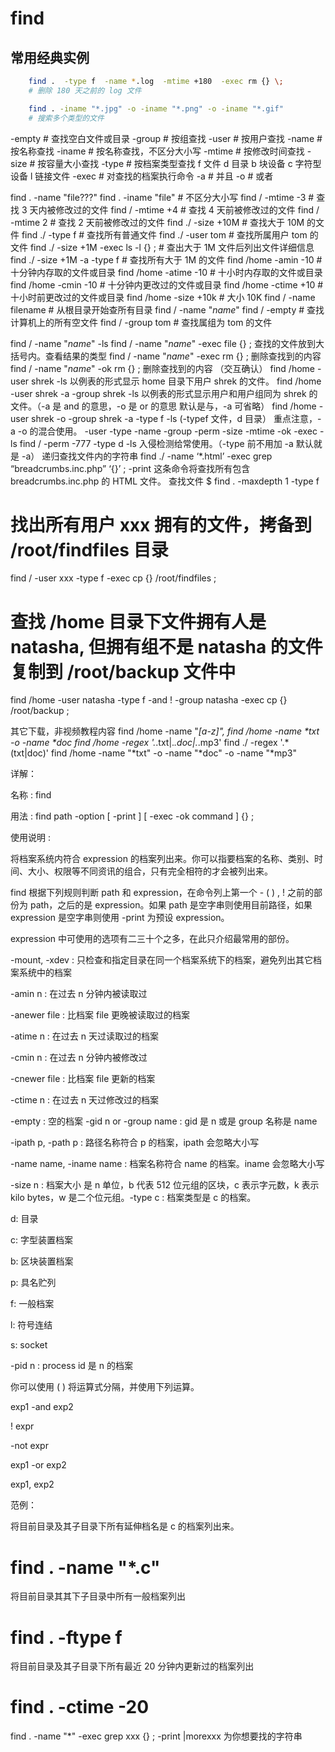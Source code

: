 # find

## 常用经典实例

```zsh
    find .  -type f  -name *.log  -mtime +180  -exec rm {} \;
    # 删除 180 天之前的 log 文件

    find . -iname "*.jpg" -o -iname "*.png" -o -iname "*.gif"
    # 搜索多个类型的文件
```

-empty  # 查找空白文件或目录
-group  # 按组查找
-user   # 按用户查找
-name   # 按名称查找
-iname  # 按名称查找，不区分大小写
-mtime  # 按修改时间查找
-size   # 按容量大小查找
-type   # 按档案类型查找 f 文件 d 目录 b 块设备 c 字符型设备 l 链接文件
-exec   # 对查找的档案执行命令
-a      # 并且
-o      # 或者

find . -name "file???"
find . -iname "file"                 # 不区分大小写
find / -mtime -3                     # 查找 3 天内被修改过的文件
find / -mtime +4                     # 查找 4 天前被修改过的文件
find / -mtime 2                      # 查找 2 天前被修改过的文件
find ./ -size +10M                   # 查找大于 10M 的文件
find ./ -type f                      # 查找所有普通文件
find ./ -user tom                    # 查找所属用户 tom 的文件
find ./ -size +1M -exec ls -l {} \;  # 查出大于 1M 文件后列出文件详细信息
find ./ -size +1M -a -type f         # 查找所有大于 1M 的文件
find /home -amin -10                 # 十分钟内存取的文件或目录
find /home -atime -10                # 十小时内存取的文件或目录
find /home -cmin -10                 # 十分钟内更改过的文件或目录
find /home -ctime +10                # 十小时前更改过的文件或目录
find /home -size +10k                # 大小 10K
find / -name filename                # 从根目录开始查所有目录
find / -name "*name*"
find / -empty                        # 查找计算机上的所有空文件
find / -group tom                    # 查找属组为 tom 的文件

find / -name "*name*" -ls
find / -name "*name*" -exec file {} \; 查找的文件放到大括号内。查看结果的类型
find / -name "*name*" -exec rm {} \; 删除查找到的内容
find / -name "*name*" -ok rm {} \; 删除查找到的内容 （交互确认）
find /home -user shrek -ls 以例表的形式显示 home 目录下用户 shrek 的文件。
find /home -user shrek -a -group shrek -ls 以例表的形式显示用户和用户组同为 shrek 的文件。（-a 是 and 的意思，-o 是 or 的意思 默认是与，-a 可省略）
find /home -user shrek -o -group shrek -a -type f -ls (-typef 文件，d 目录） 重点注意，-a -o 的混合使用。
-user -type -name -group -perm -size -mtime -ok -exec -ls
find / -perm -777 -type d -ls 入侵检测给常使用。（-type 前不用加 -a 默认就是 -a）
递归查找文件内的字符串 find ./ -name ‘*.html’ -exec grep “breadcrumbs.inc.php” ‘{}’ \; -print 这条命令将查找所有包含 breadcrumbs.inc.php 的 HTML 文件。
查找文件
$ find . -maxdepth 1 -type f

# 找出所有用户 xxx 拥有的文件，拷备到 /root/findfiles 目录

find / -user xxx -type f -exec cp {} /root/findfiles \;

# 查找 /home 目录下文件拥有人是 natasha, 但拥有组不是 natasha 的文件复制到  /root/backup 文件中

find /home -user natasha -type f  -and ! -group natasha -exec cp {}  /root/backup \;

其它下载，非视频教程内容
find /home -name "*[a-z]",
find /home -name \*txt -o -name \*doc
find /home -regex '.*\.txt\|.*\.doc\|.*\.mp3'
find ./ -regex '.*\(txt\|doc\)'
find /home -name "*txt" -o -name "*doc" -o -name "*mp3"

详解：

名称 : find

用法 : find path -option [ -print ] [ -exec -ok command ] {} \;

使用说明 :

将档案系统内符合 expression 的档案列出来。你可以指要档案的名称、类别、时间、大小、权限等不同资讯的组合，只有完全相符的才会被列出来。

find 根据下列规则判断 path 和 expression，在命令列上第一个 - ( ) , ! 之前的部份为 path，之后的是 expression。如果 path 是空字串则使用目前路径，如果 expression 是空字串则使用 -print 为预设 expression。

expression 中可使用的选项有二三十个之多，在此只介绍最常用的部份。

-mount, -xdev : 只检查和指定目录在同一个档案系统下的档案，避免列出其它档案系统中的档案

-amin n : 在过去 n 分钟内被读取过

-anewer file : 比档案 file 更晚被读取过的档案

-atime n : 在过去 n 天过读取过的档案

-cmin n : 在过去 n 分钟内被修改过

-cnewer file : 比档案 file 更新的档案

-ctime n : 在过去 n 天过修改过的档案

-empty : 空的档案 -gid n or -group name : gid 是 n 或是 group 名称是 name

-ipath p, -path p : 路径名称符合 p 的档案，ipath 会忽略大小写

-name name, -iname name : 档案名称符合 name 的档案。iname 会忽略大小写

-size n : 档案大小 是 n 单位，b 代表 512 位元组的区块，c 表示字元数，k 表示 kilo bytes，w 是二个位元组。-type c : 档案类型是 c 的档案。

d: 目录

c: 字型装置档案

b: 区块装置档案

p: 具名贮列

f: 一般档案

l: 符号连结

s: socket

-pid n : process id 是 n 的档案

你可以使用 ( ) 将运算式分隔，并使用下列运算。

exp1 -and exp2

! expr

-not expr

exp1 -or exp2

exp1, exp2

范例：

将目前目录及其子目录下所有延伸档名是 c 的档案列出来。

# find . -name "*.c"

将目前目录其其下子目录中所有一般档案列出

# find . -ftype f

将目前目录及其子目录下所有最近 20 分钟内更新过的档案列出

# find . -ctime -20

find . -name "*" -exec grep xxx {} ; -print |morexxx 为你想要找的字符串
